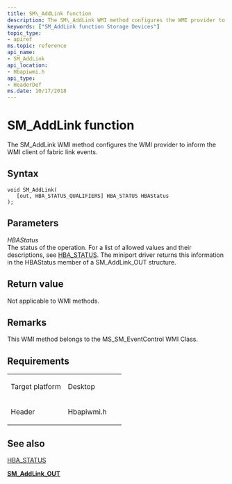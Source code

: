 ```yaml
---
title: SM\_AddLink function
description: The SM\_AddLink WMI method configures the WMI provider to inform the WMI client of fabric link events.
keywords: ["SM_AddLink function Storage Devices"]
topic_type:
- apiref
ms.topic: reference
api_name:
- SM_AddLink
api_location:
- Hbapiwmi.h
api_type:
- HeaderDef
ms.date: 10/17/2018
---
```


# SM\_AddLink function


The SM\_AddLink WMI method configures the WMI provider to inform the WMI client of fabric link events.

## Syntax

```ManagedCPlusPlus
void SM_AddLink(
   [out, HBA_STATUS_QUALIFIERS] HBA_STATUS HBAStatus
);
```

## Parameters

*HBAStatus*   
The status of the operation. For a list of allowed values and their descriptions, see [HBA\_STATUS](hba-status.md). The miniport driver returns this information in the HBAStatus member of a SM\_AddLink\_OUT structure.

## Return value

Not applicable to WMI methods.

## Remarks

This WMI method belongs to the MS\_SM\_EventControl WMI Class.

## Requirements

<table>
<colgroup>
<col width="50%" />
<col width="50%" />
</colgroup>
<tbody>
<tr class="odd">
<td align="left"><p>Target platform</p></td>
<td align="left">Desktop</td>
</tr>
<tr class="even">
<td align="left"><p>Header</p></td>
<td align="left">Hbapiwmi.h</td>
</tr>
</tbody>
</table>

## <span id="see_also"></span>See also


[HBA\_STATUS](hba-status.md)

[**SM\_AddLink\_OUT**](/windows-hardware/drivers/ddi/hbapiwmi/ns-hbapiwmi-_sm_addlink_out)

 

